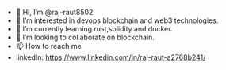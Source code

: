 - 👋 Hi, I’m @raj-raut8502
- 👀 I’m interested in devops blockchain and web3 technologies.
- 🌱 I’m currently learning rust,solidity and docker.
- 💞️ I’m looking to collaborate on blockchain.
- 📫 How to reach me 
- linkedIn: https://www.linkedin.com/in/raj-raut-a2768b241/
<!---
